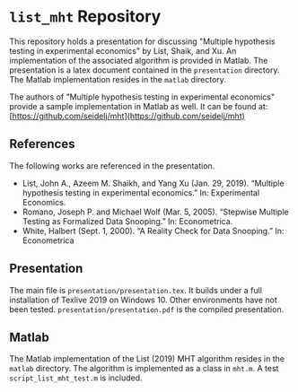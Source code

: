 # `list_mht` Repository

This repository holds a presentation for discussing "Multiple hypothesis testing in experimental economics" by List, Shaik, and Xu.
An implementation of the associated algorithm is provided in Matlab.
The presentation is a latex document contained in the `presentation` directory. 
The Matlab implementation resides in the `matlab` directory.

The authors of "Multiple hypothesis testing in experimental economics" provide a sample implementation in Matlab as well. 
It can be found at: [https://github.com/seidelj/mht](https://github.com/seidelj/mht)

## References

The following works are referenced in the presentation.

+ List, John A., Azeem M. Shaikh, and Yang Xu (Jan. 29, 2019). “Multiple hypothesis testing in experimental economics.” In: Experimental Economics.
+ Romano, Joseph P. and Michael Wolf (Mar. 5, 2005). “Stepwise Multiple Testing as Formalized Data Snooping.” In: Econometrica.
+ White, Halbert (Sept. 1, 2000). “A Reality Check for Data Snooping.” In: Econometrica

## Presentation

The main file is `presentation/presentation.tex`.
It builds under a full installation of Texlive 2019 on Windows 10.
Other environments have not been tested.
`presentation/presentation.pdf` is the compiled presentation.

## Matlab

The Matlab implementation of the List (2019) MHT algorithm resides in the `matlab` directory.
The algorithm is implemented as a class in `mht.m`.
A test `script_list_mht_test.m` is included. 
